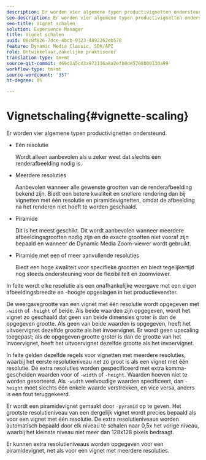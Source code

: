 ```yaml
---
description: Er worden vier algemene typen productivignetten ondersteund.
seo-description: Er worden vier algemene typen productivignetten ondersteund.
seo-title: Vignet schalen
solution: Experience Manager
title: Vignet schalen
uuid: 08c8f826-7dce-4bcb-9323-4892262eb578
feature: Dynamic Media Classic, SDK/API
role: Ontwikkelaar,zakelijke praktiserer
translation-type: tm+mt
source-git-commit: 469d1a5c43a972116a8a2efb0de5708800130a99
workflow-type: tm+mt
source-wordcount: '357'
ht-degree: 0%

---
```



# Vignetschaling{#vignette-scaling}

Er worden vier algemene typen productivignetten ondersteund.

* Eén resolutie

   Wordt alleen aanbevolen als u zeker weet dat slechts één renderafbeelding nodig is.
* Meerdere resoluties

   Aanbevolen wanneer alle gewenste grootten van de renderafbeelding bekend zijn. Biedt een betere kwaliteit en snellere rendering dan bij vignetten met één resolutie en piramidevignetten, omdat de afbeelding na het renderen niet hoeft te worden geschaald.
* Piramide

   Dit is het meest geschikt. Dit wordt aanbevolen wanneer meerdere afbeeldingsgrootten nodig zijn en de exacte grootten niet vooraf zijn bepaald en wanneer de Dynamic Media Zoom-viewer wordt gebruikt.
* Piramide met een of meer aanvullende resoluties

   Biedt een hoge kwaliteit voor specifieke grootten en biedt tegelijkertijd nog steeds ondersteuning voor de flexibiliteit en zoomviewer.

In feite wordt elke resolutie als een onafhankelijke weergave met een eigen afbeeldingsbreedte en -hoogte opgeslagen in het productievenster.

De weergavegrootte van een vignet met één resolutie wordt opgegeven met `-width` of `-height` of beide. Als beide waarden zijn opgegeven, wordt het vignet zo geschaald dat geen van beide dimensies groter is dan de opgegeven grootte. Als geen van beide waarden is opgegeven, heeft het uitvoervignet dezelfde grootte als het invoervignet. Er wordt geen upscaling toegepast; als de opgegeven grootte groter is dan de grootte van het invoervignet, heeft het uitvoervignet dezelfde grootte als het invoervignet.

In feite gelden dezelfde regels voor vignetten met meerdere resoluties, waarbij het eerste resolutieniveau net zo groot is als een vignet met één resolutie. De extra resoluties worden gespecificeerd met extra komma-gescheiden waarden voor of `-width` of `-height`. Waarden hoeven niet te worden gesorteerd. Als `-width` veelvoudige waarden specificeert, dan `-height` moet slechts één enkele waarde verstrekken, en vice versa, anders is een fout teruggekeerd.

Er wordt een piramidevignet gemaakt door `-pyramid` op te geven. Het grootste resolutieniveau van een dergelijk vignet wordt precies bepaald als voor een vignet met één resolutie. De extra resolutieniveaus worden automatisch bepaald door elk niveau te schalen naar 0,5x het vorige niveau, waarbij het kleinste niveau niet meer dan 128x128 pixels bedraagt.

Er kunnen extra resolutieniveaus worden opgegeven voor een piramidevignet, net als voor een vignet met meerdere resoluties.
